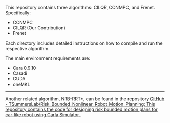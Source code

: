 
This repository contains three algorithms: CILQR, CCNMPC, and Frenet. Specifically:

- CCNMPC
- CILQR (Our Contribution)
- Frenet

Each directory includes detailed instructions on how to compile and run the respective algorithm.

The main environment requirements are:

- Cara 0.9.10
- Casadi
- CUDA
- oneMKL

---

Another related algorithm, NRB-RRT*, can be found in the repository [GitHub - TSummersLab/Risk_Bounded_Nonlinear_Robot_Motion_Planning: This repository contains the code for designing risk bounded motion plans for car-like robot using Carla Simulator.](https://github.com/TSummersLab/Risk_Bounded_Nonlinear_Robot_Motion_Planning).
